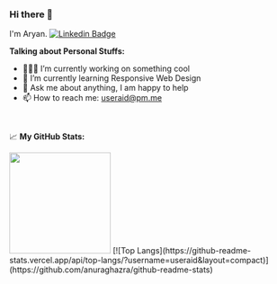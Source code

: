### Hi there 👋
I'm Aryan.
[![Linkedin Badge](https://img.shields.io/badge/-LinkedIn-0e76a8?style=flat-square&logo=Linkedin&logoColor=white)](https://www.linkedin.com/in/aryan-22810b221/)

**Talking about Personal Stuffs:**

- 👨🏻‍💻 I’m currently working on something cool
- 🚀 I’m currently learning Responsive Web Design
- 💬 Ask me about anything, I am happy to help
- 📫 How to reach me: useraid@pm.me

</br>


📈 **My GitHub Stats:**

<p>
  <img height="180em" src="https://github-readme-stats.vercel.app/api?username=useraid&show_icons=true&hide_border=true&&count_private=true&include_all_commits=true" />
  [![Top Langs](https://github-readme-stats.vercel.app/api/top-langs/?username=useraid&layout=compact)](https://github.com/anuraghazra/github-readme-stats)
</p>



